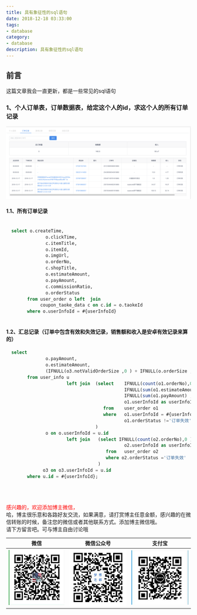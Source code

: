 ```yaml
---
title: 具有象征性的sql语句
date: 2018-12-18 03:33:00
tags: 
- database
category: 
- database
description: 具有象征性的sql语句
---
```

<!-- image url 
https://raw.githubusercontent.com/HealerJean/HealerJean.github.io/master/blogImages
　　首行缩进
<font color="red">  </font>

<font  color="red" size="4">   </font>


<font size="4">   </font>
-->

## 前言

这篇文章我会一直更新，都是一些常见的sql语句


### 1、个人订单表，订单数据表，给定这个人的id，求这个人的所有订单记录

![WX20181218-105250@2x](https://raw.githubusercontent.com/HealerJean/HealerJean.github.io/master/blogImages/WX20181218-105250@2x.png)


#### 1.1、所有订单记录

```sql

  select o.createTime,
               o.clickTime,
               c.itemTitle,
               o.itemId,
               o.imgUrl,
               o.orderNo,
               c.shopTitle,
               o.estimateAmount,
               o.payAmount,
               c.commissionRatio,
               o.orderStatus
        from user_order o left  join
             coupon_taoke_data c on c.id = o.taokeId
        where o.userInfoId = #{userInfoId}
        

```


#### 1.2、汇总记录（订单中包含有效和失效记录，销售额和收入是安卓有效记录来算的）


```sql
  select
               o.payAmount,
               o.estimateAmount,
               (IFNULL(o3.notValidOrderSize ,0 ) + IFNULL(o.orderSize ,0 ) ) as orderSize
        from user_info u
                       left join  (select    IFNULL(count(o1.orderNo),0 )  as orderSize ,
                                             IFNULL(sum(o1.estimateAmount) ,0)  as  estimateAmount ,
                                             IFNULL(sum(o1.payAmount) ,0) as payAmount,
                                             o1.userInfoId as userInfoId
                                     from    user_order o1
                                     where   o1.userInfoId = #{userInfoId} and
                                             o1.orderStatus !='订单失效'
                                  )
               o on o.userInfoId = u.id
                       left join   (select IFNULL(count(o2.orderNo),0 ) as notValidOrderSize,
                                             o2.userInfoId as userInfoId
                                      from   user_order o2
                                      where o2.orderStatus ='订单失效'  and o2.userInfoId = #{userInfoId}
                                   )
              o3 on o3.userInfoId = u.id
        where u.id = #{userInfoId};


```




<br/><br/><br/>
<font color="red"> 感兴趣的，欢迎添加博主微信， </font><br/>
哈，博主很乐意和各路好友交流，如果满意，请打赏博主任意金额，感兴趣的在微信转账的时候，备注您的微信或者其他联系方式。添加博主微信哦。
<br/>
请下方留言吧。可与博主自由讨论哦

|微信 | 微信公众号|支付宝|
|:-------:|:-------:|:------:|
| ![微信](https://raw.githubusercontent.com/HealerJean/HealerJean.github.io/master/assets/img/tctip/weixin.jpg)|![微信公众号](https://raw.githubusercontent.com/HealerJean/HealerJean.github.io/master/assets/img/my/qrcode_for_gh_a23c07a2da9e_258.jpg)|![支付宝](https://raw.githubusercontent.com/HealerJean/HealerJean.github.io/master/assets/img/tctip/alpay.jpg) |




<!-- Gitalk 评论 start  -->

<link rel="stylesheet" href="https://unpkg.com/gitalk/dist/gitalk.css">
<script src="https://unpkg.com/gitalk@latest/dist/gitalk.min.js"></script> 
<div id="gitalk-container"></div>    
 <script type="text/javascript">
    var gitalk = new Gitalk({
		clientID: `1d164cd85549874d0e3a`,
		clientSecret: `527c3d223d1e6608953e835b547061037d140355`,
		repo: `HealerJean.github.io`,
		owner: 'HealerJean',
		admin: ['HealerJean'],
# 		id: 'DAqTXC0bFtUyOpLs',
    });
    gitalk.render('gitalk-container');
</script> 

<!-- Gitalk end -->


